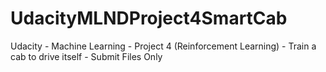 # UdacityMLNDProject4SmartCab
Udacity - Machine Learning - Project 4 (Reinforcement Learning) - Train a cab to drive itself - Submit Files Only 
